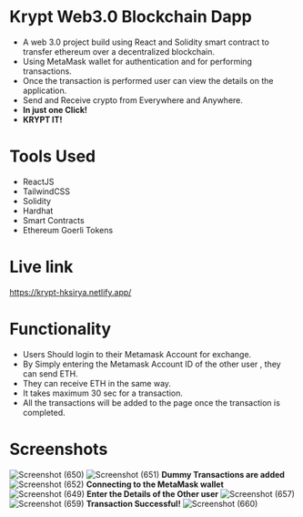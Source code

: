 # Krypt Web3.0 Blockchain Dapp

- A web 3.0 project build using React and Solidity smart contract to transfer ethereum over a decentralized blockchain.
- Using MetaMask wallet for authentication and for performing transactions.
- Once the transaction is performed user can view the details on the application.
- Send and Receive crypto from Everywhere and Anywhere. 
- **In just one Click!**
- **KRYPT IT!**

# Tools Used 
- ReactJS
- TailwindCSS
- Solidity
- Hardhat
- Smart Contracts
- Ethereum Goerli Tokens

# Live link 
https://krypt-hksirya.netlify.app/

# Functionality
- Users Should login to their Metamask Account for exchange.
- By Simply entering the Metamask Account ID of the other user , they can send ETH.
- They can receive ETH in the same way.
- It takes maximum 30 sec for a transaction.
- All the transactions will be added to the page once the transaction is completed.

# Screenshots
![Screenshot (650)](https://user-images.githubusercontent.com/104431269/195376025-fc4e83e9-0db2-4f22-820e-6a7ee3f83909.png)
![Screenshot (651)](https://user-images.githubusercontent.com/104431269/195376048-fffa0d2e-35dc-46c5-b073-8e195ab68950.png)
**Dummy Transactions are added**
![Screenshot (652)](https://user-images.githubusercontent.com/104431269/195376060-6aa0a464-5acc-4c70-92ff-fd0c80de52c5.png)
**Connecting to the MetaMask wallet**
![Screenshot (649)](https://user-images.githubusercontent.com/104431269/195376336-221e752a-091f-42fc-8756-fad26aa37444.png)
**Enter the Details of the Other user** 
![Screenshot (657)](https://user-images.githubusercontent.com/104431269/195376856-7498c4d0-60cb-4ef0-90ce-714f2d49003f.png)
![Screenshot (659)](https://user-images.githubusercontent.com/104431269/195377031-8f3bcebf-e517-4b74-82fe-9179ad098934.png)
**Transaction Successful!**
![Screenshot (660)](https://user-images.githubusercontent.com/104431269/195377682-c9f60aaa-d03d-480f-af2d-f9766321bfaf.png)
